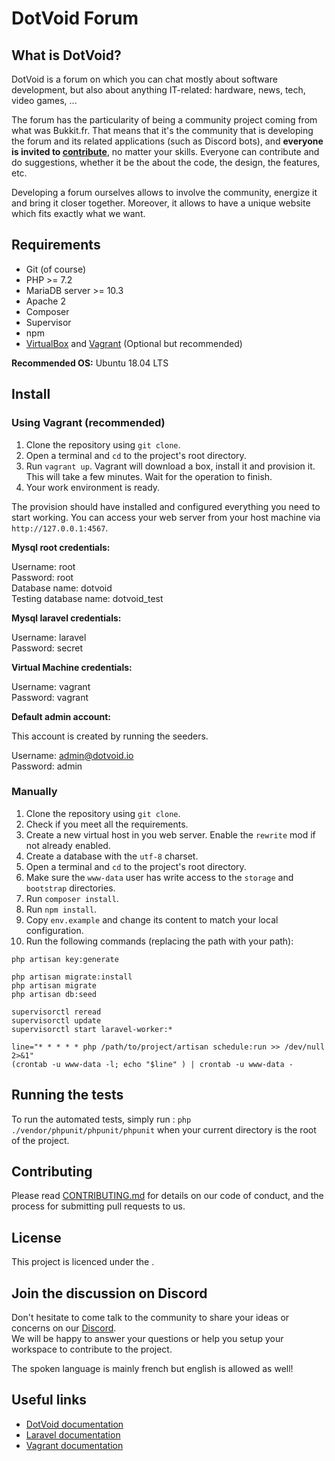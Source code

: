 # DotVoid Forum

## What is DotVoid?

DotVoid is a forum on which you can chat mostly about software development, but also about anything IT-related: hardware, news, tech, video games, ...

The forum has the particularity of being a community project coming from what was Bukkit.fr. That means that it's the community that is developing the forum and its related applications (such as Discord bots), and **everyone is invited to [contribute](#contributing)**, no matter your skills. Everyone can contribute and do suggestions, whether it be the about the code, the design, the features, etc.

Developing a forum ourselves allows to involve the community, energize it and bring it closer together. Moreover, it allows to have a unique website which fits exactly what we want.

## Requirements

* Git (of course)
* PHP >= 7.2
* MariaDB server >= 10.3
* Apache 2
* Composer
* Supervisor
* npm
* [VirtualBox](https://www.virtualbox.org/) and [Vagrant](https://www.vagrantup.com/) (Optional but recommended)

**Recommended OS:** Ubuntu 18.04 LTS

## Install

### Using Vagrant (recommended)

1. Clone the repository using `git clone`.
2. Open a terminal and `cd` to the project's root directory.
3. Run `vagrant up`. Vagrant will download a box, install it and provision it. This will take a few minutes. Wait for the operation to finish.
4. Your work environment is ready.

The provision should have installed and configured everything you need to start working. You can access your web server from your host machine via `http://127.0.0.1:4567`.

**Mysql root credentials:**

Username: root  
Password: root  
Database name: dotvoid  
Testing database name: dotvoid_test  

**Mysql laravel credentials:**

Username: laravel  
Password: secret

**Virtual Machine credentials:**

Username: vagrant  
Password: vagrant

**Default admin account:**

This account is created by running the seeders.

Username: admin@dotvoid.io  
Password: admin

### Manually

1. Clone the repository using `git clone`.
2. Check if you meet all the requirements.
3. Create a new virtual host in you web server. Enable the `rewrite` mod if not already enabled.
4. Create a database with the `utf-8` charset.
5. Open a terminal and `cd` to the project's root directory.
6. Make sure the `www-data` user has write access to the `storage` and `bootstrap` directories.
7. Run `composer install`.
8. Run `npm install`.
9. Copy `env.example` and change its content to match your local configuration.
10. Run the following commands (replacing the path with your path):
```
php artisan key:generate

php artisan migrate:install
php artisan migrate
php artisan db:seed

supervisorctl reread
supervisorctl update
supervisorctl start laravel-worker:*

line="* * * * * php /path/to/project/artisan schedule:run >> /dev/null 2>&1"
(crontab -u www-data -l; echo "$line" ) | crontab -u www-data -
```


## Running the tests

To run the automated tests, simply run : `php ./vendor/phpunit/phpunit/phpunit` when your current directory is the root of the project.

## Contributing

Please read [CONTRIBUTING.md](.github/CONTRIBUTING.md) for details on our code of conduct, and the process for submitting pull requests to us.

## License

This project is licenced under the [<INSERT LICENCE HERE>]().

## Join the discussion on Discord

Don't hesitate to come talk to the community to share your ideas or concerns on our [Discord](https://discord.gg/pmubSNC).  
We will be happy to answer your questions or help you setup your workspace to contribute to the project.  

The spoken language is mainly french but english is allowed as well!

## Useful links

* [DotVoid documentation]()
* [Laravel documentation](https://laravel.com/docs/5.6)
* [Vagrant documentation](https://www.vagrantup.com/docs/index.html)